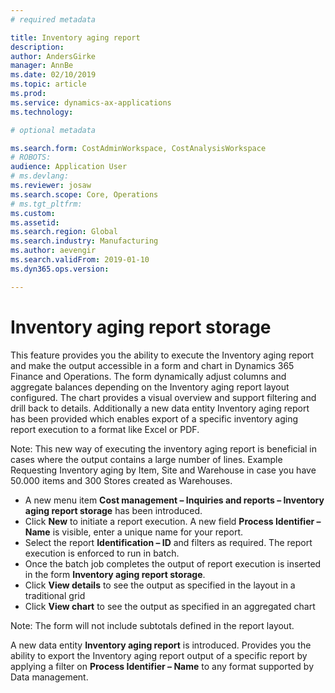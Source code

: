 ```yaml
---
# required metadata

title: Inventory aging report
description: 
author: AndersGirke
manager: AnnBe
ms.date: 02/10/2019
ms.topic: article
ms.prod:
ms.service: dynamics-ax-applications
ms.technology:

# optional metadata

ms.search.form: CostAdminWorkspace, CostAnalysisWorkspace  
# ROBOTS:
audience: Application User
# ms.devlang: 
ms.reviewer: josaw
ms.search.scope: Core, Operations
# ms.tgt_pltfrm:
ms.custom: 
ms.assetid: 
ms.search.region: Global
ms.search.industry: Manufacturing
ms.author: aevengir
ms.search.validFrom: 2019-01-10
ms.dyn365.ops.version: 

---
```


# Inventory aging report storage

This feature provides you the ability to execute the Inventory aging report and make the output accessible in a form and chart in Dynamics 365 Finance and Operations. The form dynamically adjust columns and aggregate balances depending on the Inventory aging report layout configured. The chart provides a visual overview and support filtering and drill back to details. Additionally a new data entity Inventory aging report has been provided which enables export of a specific inventory aging report execution to a format like Excel or PDF. 

Note: This new way of executing the inventory aging report is beneficial in cases where the output contains a large number of lines. 
Example Requesting Inventory aging by Item, Site and Warehouse in case you have 50.000 items and 300 Stores created as Warehouses. 

-	A new menu item **Cost management – Inquiries and reports – Inventory aging report storage** has been introduced. 
-	Click **New** to initiate a report execution. A new field **Process Identifier – Name** is visible, enter a unique name for your report. 
-	Select the report **Identification – ID** and filters as required. The report execution is enforced to run in batch. 
-	Once the batch job completes the output of report execution is inserted in the form **Inventory aging report storage**. 
-	Click **View details** to see the output as specified in the layout in a traditional grid
-	Click **View chart** to see the output as specified in an aggregated chart 

Note: The form will not include subtotals defined in the report layout.  

A new data entity **Inventory aging report** is introduced. Provides you the ability to export the Inventory aging report output of a specific report by applying a filter on **Process Identifier – Name** to any format supported by Data management.



